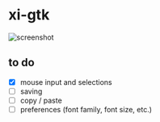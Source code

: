 # xi-gtk

![screenshot](https://raw.githubusercontent.com/eyelash/xi-gtk/master/screenshot.png)

## to do

- [x] mouse input and selections
- [ ] saving
- [ ] copy / paste
- [ ] preferences (font family, font size, etc.)
